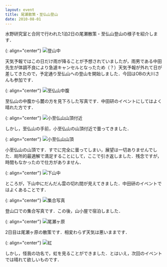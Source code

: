 ```yaml
---
layout: event
title: 尾瀬散策・至仏山登山
date: 2010-08-01
---
```


水野研究室と合同で行われた1泊2日の尾瀬散策・至仏山登山の様子を紹介します．

{: align="center"}
![登山中](/images/events/007/01.jpg)

天気予報ではこの日だけ雨が降ることが予想されていましたが，雨男である中田先生が体調不良により急遽キャンセルとなったため（？）天気予報が外れて日が差してきたので，予定通り至仏山への登山を開始しました．今回はOBの大川さんも参加です．

{: align="center"}
![至仏山中腹](/images/events/007/02.jpg)

至仏山の中腹から麓の方を見下ろした写真です．中田研のイベントにしてはよく晴れた方です．

{: align="center"}
![小至仏山山頂付近](/images/events/007/03.jpg)

しかし，至仏山の手前，小至仏山の山頂付近で曇ってきました．

{: align="center"}
![小至仏山山頂](/images/events/007/04.jpg)

小至仏山の山頂です．すでに完全に曇ってしまい，展望は一切ありませんでした．局所的最適解で満足することにして，ここで引き返しました．残念ですが，時間もなかったので仕方がありません．

{: align="center"}
![下山中](/images/events/007/05.jpg)

ところが，下山中にだんだん雲の切れ間が見えてきました．中田研のイベントではよくあることです．

{: align="center"}
![集合写真](/images/events/007/06.jpg)

登山口での集合写真です．この後，山小屋で宿泊しました．

{: align="center"}
![尾瀬ヶ原](/images/events/007/07.jpg)

2日目は尾瀬ヶ原の散策です．相変わらず天気は悪いままです．

{: align="center"}
![虹](/images/events/007/08.jpg)

しかし，怪我の功名で，虹を見ることができました．とはいえ，次回のイベントでは晴れて欲しいものです．
